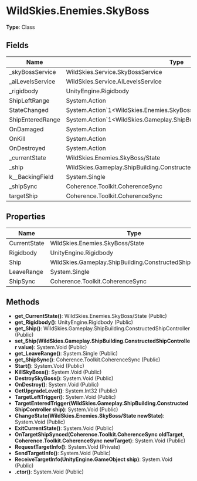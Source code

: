 ﻿# WildSkies.Enemies.SkyBoss

**Type**: Class

## Fields

| Name | Type | Access |
|------|------|--------|
| _skyBossService | WildSkies.Service.SkyBossService | Protected |
| _aiLevelsService | WildSkies.Service.AILevelsService | Protected |
| _rigidbody | UnityEngine.Rigidbody | Protected |
| ShipLeftRange | System.Action | Public |
| StateChanged | System.Action`1<WildSkies.Enemies.SkyBoss/State> | Public |
| ShipEnteredRange | System.Action`1<WildSkies.Gameplay.ShipBuilding.ConstructedShipController> | Public |
| OnDamaged | System.Action | Public |
| OnKill | System.Action | Public |
| OnDestroyed | System.Action | Public |
| _currentState | WildSkies.Enemies.SkyBoss/State | Private |
| _ship | WildSkies.Gameplay.ShipBuilding.ConstructedShipController | Private |
| <LeaveRange>k__BackingField | System.Single | Private |
| _shipSync | Coherence.Toolkit.CoherenceSync | Private |
| targetShip | Coherence.Toolkit.CoherenceSync | Public |

## Properties

| Name | Type | Access |
|------|------|--------|
| CurrentState | WildSkies.Enemies.SkyBoss/State | Public |
| Rigidbody | UnityEngine.Rigidbody | Public |
| Ship | WildSkies.Gameplay.ShipBuilding.ConstructedShipController | Public |
| LeaveRange | System.Single | Public |
| ShipSync | Coherence.Toolkit.CoherenceSync | Public |

## Methods

- **get_CurrentState()**: WildSkies.Enemies.SkyBoss/State (Public)
- **get_Rigidbody()**: UnityEngine.Rigidbody (Public)
- **get_Ship()**: WildSkies.Gameplay.ShipBuilding.ConstructedShipController (Public)
- **set_Ship(WildSkies.Gameplay.ShipBuilding.ConstructedShipController value)**: System.Void (Public)
- **get_LeaveRange()**: System.Single (Public)
- **get_ShipSync()**: Coherence.Toolkit.CoherenceSync (Public)
- **Start()**: System.Void (Public)
- **KillSkyBoss()**: System.Void (Public)
- **DestroySkyBoss()**: System.Void (Public)
- **OnDestroy()**: System.Void (Public)
- **GetUpgradeLevel()**: System.Int32 (Public)
- **TargetLeftTrigger()**: System.Void (Public)
- **TargetEnteredTrigger(WildSkies.Gameplay.ShipBuilding.ConstructedShipController ship)**: System.Void (Public)
- **ChangeState(WildSkies.Enemies.SkyBoss/State newState)**: System.Void (Public)
- **ExitCurrentState()**: System.Void (Public)
- **OnTargetShipSynced(Coherence.Toolkit.CoherenceSync oldTarget, Coherence.Toolkit.CoherenceSync newTarget)**: System.Void (Public)
- **RequestTargetInfo()**: System.Void (Private)
- **SendTargetInfo()**: System.Void (Public)
- **ReceiveTargetInfo(UnityEngine.GameObject ship)**: System.Void (Public)
- **.ctor()**: System.Void (Public)

